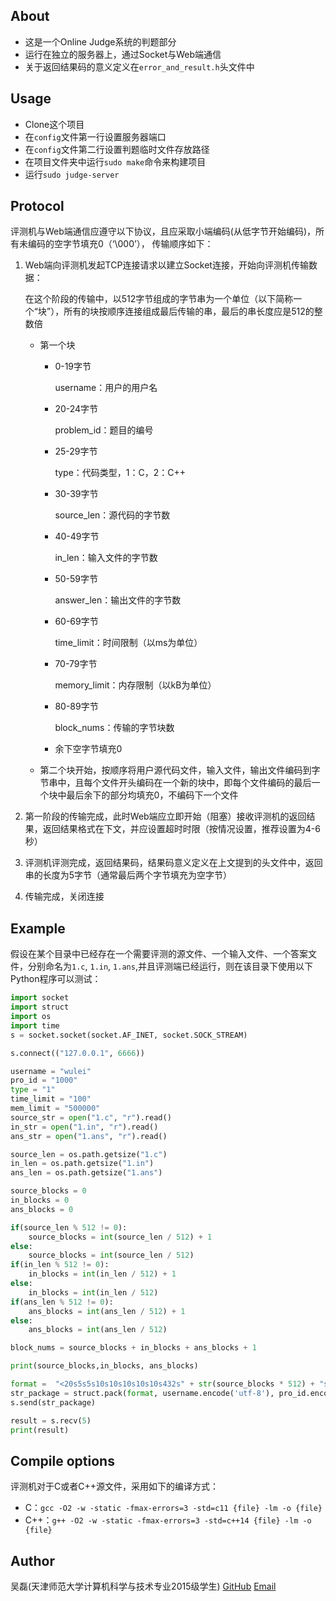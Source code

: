 ## About

+ 这是一个Online Judge系统的判题部分
+ 运行在独立的服务器上，通过Socket与Web端通信
+ 关于返回结果码的意义定义在`error_and_result.h`头文件中

## Usage

+ Clone这个项目
+ 在`config`文件第一行设置服务器端口
+ 在`config`文件第二行设置判题临时文件存放路径
+ 在项目文件夹中运行`sudo make`命令来构建项目
+ 运行`sudo judge-server`

## Protocol

评测机与Web端通信应遵守以下协议，且应采取小端编码(从低字节开始编码)，所有未编码的空字节填充0（‘\000’）， 传输顺序如下：

1. Web端向评测机发起TCP连接请求以建立Socket连接，开始向评测机传输数据：

   在这个阶段的传输中，以512字节组成的字节串为一个单位（以下简称一个“块”），所有的块按顺序连接组成最后传输的串，最后的串长度应是512的整数倍

   + 第一个块

     + 0-19字节

       username：用户的用户名

     + 20-24字节

       problem_id：题目的编号

     + 25-29字节

       type：代码类型，1：C，2：C++

     + 30-39字节

       source_len：源代码的字节数

     + 40-49字节

       in_len：输入文件的字节数

     + 50-59字节

       answer_len：输出文件的字节数

     + 60-69字节

       time_limit：时间限制（以ms为单位）

     + 70-79字节

       memory_limit：内存限制（以kB为单位）

     + 80-89字节

       block_nums：传输的字节块数

     + 余下空字节填充0

   + 第二个块开始，按顺序将用户源代码文件，输入文件，输出文件编码到字节串中，且每个文件开头编码在一个新的块中，即每个文件编码的最后一个块中最后余下的部分均填充0，不编码下一个文件

2. 第一阶段的传输完成，此时Web端应立即开始（阻塞）接收评测机的返回结果，返回结果格式在下文，并应设置超时时限（按情况设置，推荐设置为4-6秒）

3. 评测机评测完成，返回结果码，结果码意义定义在上文提到的头文件中，返回串的长度为5字节（通常最后两个字节填充为空字节）

4. 传输完成，关闭连接

## Example
假设在某个目录中已经存在一个需要评测的源文件、一个输入文件、一个答案文件，分别命名为`1.c`, `1.in`, `1.ans`,并且评测端已经运行，则在该目录下使用以下Python程序可以测试：
```python
import socket
import struct
import os
import time
s = socket.socket(socket.AF_INET, socket.SOCK_STREAM)

s.connect(("127.0.0.1", 6666))

username = "wulei"
pro_id = "1000"
type = "1"
time_limit = "100"
mem_limit = "500000"
source_str = open("1.c", "r").read()
in_str = open("1.in", "r").read()
ans_str = open("1.ans", "r").read()

source_len = os.path.getsize("1.c")
in_len = os.path.getsize("1.in")
ans_len = os.path.getsize("1.ans")

source_blocks = 0
in_blocks = 0
ans_blocks = 0

if(source_len % 512 != 0):
    source_blocks = int(source_len / 512) + 1
else:
    source_blocks = int(source_len / 512)
if(in_len % 512 != 0):
    in_blocks = int(in_len / 512) + 1
else:
    in_blocks = int(in_len / 512)
if(ans_len % 512 != 0):
    ans_blocks = int(ans_len / 512) + 1
else:
    ans_blocks = int(ans_len / 512)

block_nums = source_blocks + in_blocks + ans_blocks + 1

print(source_blocks,in_blocks, ans_blocks)

format =  "<20s5s5s10s10s10s10s10s432s" + str(source_blocks * 512) + "s" + str(in_blocks * 512) + "s" + str(ans_blocks * 512) + "s"
str_package = struct.pack(format, username.encode('utf-8'), pro_id.encode('utf-8'), type.encode('utf-8'), str(source_len).encode('utf-8'), str(in_len).encode('utf-8'), str(ans_len).encode('utf-8'), time_limit.encode('utf-8'), mem_limit.encode('utf-8'), str(block_nums).encode('utf-8'), source_str.encode('utf-8'), in_str.encode('utf-8'), ans_str.encode('utf-8'))
s.send(str_package)

result = s.recv(5)
print(result)

```

## Compile options

评测机对于C或者C++源文件，采用如下的编译方式：

- C：`gcc -O2 -w -static -fmax-errors=3 -std=c11 {file} -lm -o {file}`
- C++：`g++ -O2 -w -static -fmax-errors=3 -std=c++14 {file} -lm -o {file}`

## Author
吴磊(天津师范大学计算机科学与技术专业2015级学生)
[GitHub](https://github.com/wuleiaty)
[Email](wuleiatso@gmail.com)

